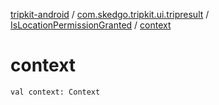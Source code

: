 [tripkit-android](../../index.md) / [com.skedgo.tripkit.ui.tripresult](../index.md) / [IsLocationPermissionGranted](index.md) / [context](./context.md)

# context

`val context: Context`